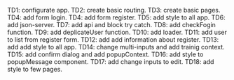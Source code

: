 TD1: configurate app.
TD2: create basic routing.
TD3: create basic pages.
TD4: add form login.
TD4: add form register.
TD5: add style to all app.
TD6: add json-server.
TD7: add api and block try catch.
TD8: add checkFogin function.
TD9: add deplicateUser function.
TD10: add loader.
TD11: add user to list from register form. 
TD12: add add information about register.
TD13: add add style to all app.
TD14: change multi-inputs and add trainig context.
TD15: add confirm dialog and add popupContext.
TD16: add style to popupMessage component.
TD17: add change inputs to edit.
TD18: add style to few pages.

